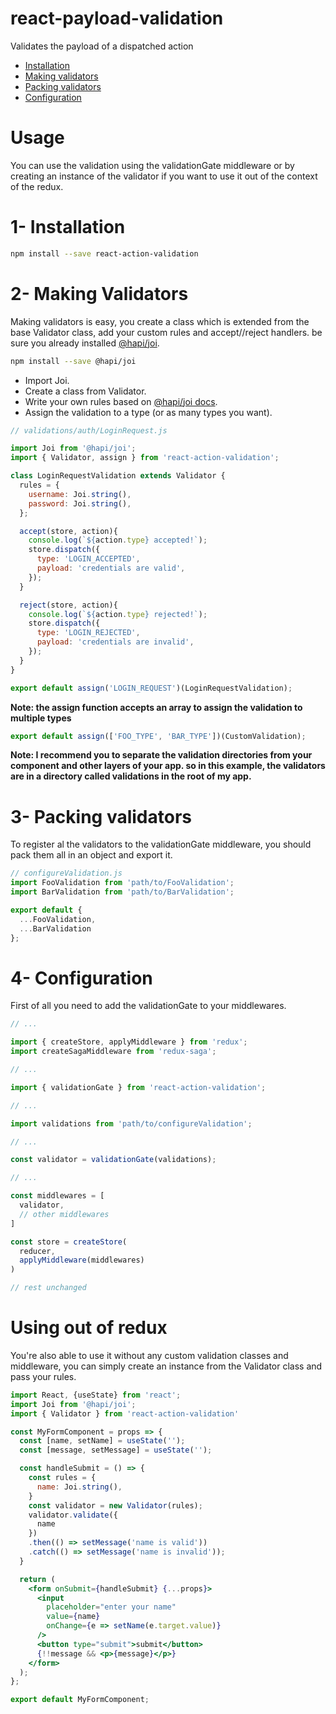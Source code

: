 # react-payload-validation
Validates the payload of a dispatched action

- <a href="#installation">Installation</a>
- <a href="#makingValidators">Making validators</a>
- <a href="#packingValidators">Packing validators</a>
- <a href="#configuration">Configuration</a>

# Usage
You can use the validation using the validationGate middleware or by creating an instance of the validator if you want to use it out of the context of the redux.


<a name="installation"></a>
# 1- Installation
```bash
npm install --save react-action-validation
```

<a name="makingValidators"></a>
# 2- Making Validators
Making validators is easy, you create a class which is extended from the base Validator class, add your custom rules and accept//reject handlers.
be sure you already installed <a href="https://www.npmjs.com/package/@hapi/joi">@hapi/joi</a>.
```bash
npm install --save @hapi/joi
```
- Import Joi.
- Create a class from Validator.
- Write your own rules based on <a href="https://hapi.dev/module/joi/">@hapi/joi docs</a>.
- Assign the validation to a type (or as many types you want).

```javascript
// validations/auth/LoginRequest.js

import Joi from '@hapi/joi';
import { Validator, assign } from 'react-action-validation';

class LoginRequestValidation extends Validator {
  rules = {
    username: Joi.string(),
    password: Joi.string(),
  };

  accept(store, action){
    console.log(`${action.type} accepted!`);
    store.dispatch({
      type: 'LOGIN_ACCEPTED',
      payload: 'credentials are valid',
    });
  }

  reject(store, action){
    console.log(`${action.type} rejected!`);
    store.dispatch({
      type: 'LOGIN_REJECTED',
      payload: 'credentials are invalid',
    });
  }
}

export default assign('LOGIN_REQUEST')(LoginRequestValidation);

```
**Note: the assign function accepts an array to assign the validation to multiple types**

```javascript
export default assign(['FOO_TYPE', 'BAR_TYPE'])(CustomValidation);
```

**Note: I recommend you to separate the validation directories from your component and other layers of your app.
so in this example, the validators are in a directory called validations in the root of my app.**


<a name="packingValidators"></a>
# 3- Packing validators
To register al the validators to the validationGate middleware, you should pack them all in an object and export it.
```javascript
// configureValidation.js
import FooValidation from 'path/to/FooValidation';
import BarValidation from 'path/to/BarValidation';

export default {
  ...FooValidation,
  ...BarValidation
};

```


<a name="configuration"></a>
# 4- Configuration
First of all you need to add the validationGate to your middlewares.
```javascript
// ...

import { createStore, applyMiddleware } from 'redux';
import createSagaMiddleware from 'redux-saga';

// ...

import { validationGate } from 'react-action-validation';

// ...

import validations from 'path/to/configureValidation';

// ...

const validator = validationGate(validations);

// ...

const middlewares = [
  validator,
  // other middlewares
]

const store = createStore(
  reducer,
  applyMiddleware(middlewares)
)

// rest unchanged
```

# Using out of redux
You're also able to use it without any custom validation classes and middleware, you can simply create an instance from the Validator class and pass your rules.
```jsx
import React, {useState} from 'react';
import Joi from '@hapi/joi';
import { Validator } from 'react-action-validation'

const MyFormComponent = props => {
  const [name, setName] = useState('');
  const [message, setMessage] = useState('');

  const handleSubmit = () => {
    const rules = {
      name: Joi.string(),
    }
    const validator = new Validator(rules);
    validator.validate({
      name
    })
    .then(() => setMessage('name is valid'))
    .catch(() => setMessage('name is invalid'));
  }

  return (
    <form onSubmit={handleSubmit} {...props}>
      <input
        placeholder="enter your name"
        value={name}
        onChange={e => setName(e.target.value)}
      />
      <button type="submit">submit</button>
      {!!message && <p>{message}</p>}
    </form>
  );
};

export default MyFormComponent;
```
